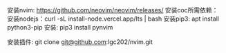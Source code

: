 安装nvim: https://github.com/neovim/neovim/releases/
安装coc所需依赖：
 安装nodejs：curl -sL install-node.vercel.app/lts | bash
 安装pip3: apt install python3-pip
 安装: pip3 install pynvim
 
安装插件: git clone git@github.com:lgc202/nvim.git
